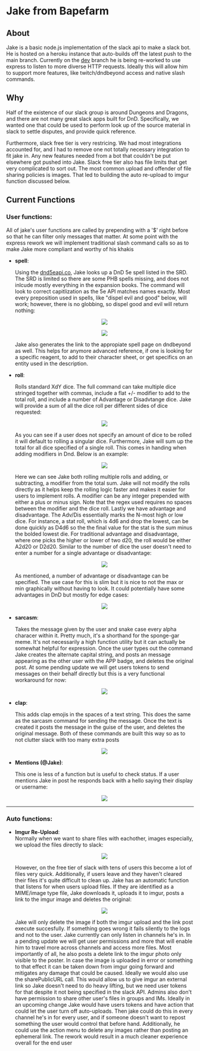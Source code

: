 # Jake from Bapefarm
 
## About
Jake is a basic node.js implementation of the slack api to make a slack bot. He is hosted on a heroku instance that auto-builds off the latest push to the main branch. Currently on the <a href="https://github.com/cpmpal/jake-from-bapefarm/tree/dev">dev</a> branch he is being re-worked to use express to listen to more diverse HTTP requests. Ideally this will allow him to support more features, like twitch/dndbeyond access and native slash commands.

## Why
Half of the existence of our slack group is around Dungeons and Dragons, and there are not many great slack apps built for DnD. Specifically, we wanted one that could be used to perform look up of the source material in slack to settle disputes, and provide quick reference.

Furthermore, slack free tier is very restricing. We had most integrations accounted for, and I had to remove one not totally necessary integration to fit jake in. Any new features needed from a bot that couldn't be put elsewhere got pushed into Jake. Slack free tier also has file limits that get very complicated to sort out. The most common upload and offender of file sharing policies is images. That led to building the auto re-upload to imgur function discussed below.

## Current Functions
### User functions:
  All of jake's user functions are called by prepending with a '$' right before so that he can filter only messages that matter. At some point with the express rework we will implement traditional slash command calls so as to make Jake more compliant and worthy of his khakis
  <ul>
 <li><b>spell</b>:</li>
 <p>Using the <a href="http://www.dnd5eapi.co">dnd5eapi.co</a>, Jake looks up a DnD 5e spell listed in the SRD. The SRD is limited so there are some PHB spells missing, and does not inlcude mostly everything in the expansion books. The command will look to correct capitlization as the 5e API matches names exactly. Most every preposition used in spells, like "dispel evil and good" below, will work; however, there is no globbing, so dispel good and evil will return nothing:</p>
  
  <p align="center">
  <img src="https://user-images.githubusercontent.com/11484030/54308429-613f4400-45a4-11e9-9496-892afda5956f.PNG">
  </p>
  
  <p align="center">
  <img src="https://user-images.githubusercontent.com/11484030/54310272-5d152580-45a8-11e9-8c91-7e7848bc2ebc.png">
  </p>
  <p>Jake also generates the link to the appropiate spell page on dndbeyond as well. This helps for anymore advanced reference, if one is looking for a specific reagent, to add to their character sheet, or get specifics on an entity used in the description.</p>
  
  <li><b>roll</b>:</li>
  <p>    Rolls standard XdY dice. The full command can take multiple dice stringed together with commas, include a flat +/- modifier to add to the total roll, and include a number of Advantage or Disadvtange dice. Jake will provide a sum of all the dice roll per different sides of dice requested:</p>
  
  <p align="center"><img src="https://user-images.githubusercontent.com/11484030/54382251-ffdfa980-4665-11e9-8b47-2f8d3d9e0818.PNG"></p>
  
  <p>As you can see if a user does not specify an amount of dice to be rolled it will default to rolling a singular dice. Furthermore, Jake will sum up the total for all dice specified of a single roll. This comes in handing when adding modifiers in Dnd. Below is an example:</p>
  <p align="center"><img src="https://user-images.githubusercontent.com/11484030/54382248-ffdfa980-4665-11e9-8705-11732f19b32a.PNG"></p>
  
  <p>Here we can see Jake both rolling multiple rolls and adding, or subtracting, a modifier from the total sum. Jake will not modify the rolls directly as it helps keep the rolling logic faster and makes it easier for users to implement rolls. A modifier can be any integer prepended with either a plus or minus sign. Note that the regex used requires no spaces between the modifier and the dice roll.
  Lastly we have advantage and disadvantage. The Adv/Dis essentially marks the N-most high or low dice. For instance, a stat roll, which is 4d6 and drop the lowest, can be done quickly as D4d6 so the the final value for the stat is the sum minus the bolded lowest die. For traditional advantage and disadvantage, where one picks the higher or lower of two d20, the roll would be either A2d20 or D2d20. Similar to the number of dice the user doesn't need to enter a number for a single advantage or disadvantage:</p>
  <p align="center"><img src="https://user-images.githubusercontent.com/11484030/54382250-ffdfa980-4665-11e9-8996-9831ab83bf58.PNG"></p>
  
  As mentioned, a number of advantage or disadvantage can be specified. The use case for this is slim but it is nice to not the max or min graphically without having to look. It could potentially have some advantages in DnD but mostly for edge cases:
  <p align="center"><img src="https://user-images.githubusercontent.com/11484030/54382249-ffdfa980-4665-11e9-824c-a163d442d6b9.PNG"></p>
  
  <li><b>sarcasm</b>:</li>
  <p>Takes the message given by the user and snake case every alpha characer within it. Pretty much, it's a shorthand for the sponge-gar meme. It's not necessarily a high function utility but it can actually be somewhat helpful for expression. Once the user types out the command Jake creates the alternate capital string, and posts an message appearing as the other user with the APP badge, and deletes the original post. At some pending update we will get users tokens to send messages on their behalf directly but this is a very functional workaround for now:</p>
  <p align="center"><img src="https://user-images.githubusercontent.com/11484030/54308428-613f4400-45a4-11e9-8044-ed51b8c8003d.PNG"></p>
  
  
  <li><b>clap</b>:</li>
  <p>This adds clap emojis in the spaces of a text string. This does the same as the sarcasm command for sending the message. Once the text is created it posts the message in the guise of the user, and deletes the original message. Both of these commands are built this way so as to not clutter slack with too many extra posts</p>
  
  <p align="center"><img src="https://user-images.githubusercontent.com/11484030/54308434-613f4400-45a4-11e9-84b0-acfbf607a000.PNG"></p>
  
  <li><b>Mentions (@Jake)</b>:</li>  
    <p>This one is less of a function but is useful to check status. If a user mentions Jake in post he responds back with a hello saying their display or username:</p>
    <p align="center"><img src="https://user-images.githubusercontent.com/11484030/54308433-613f4400-45a4-11e9-880a-3700b1020667.PNG"></p>
</ul>    

---

### Auto functions:

<ul>  
  <li><b>Imgur Re-Upload</b>:</li>
  Normally when we want to share files with eachother, images especially, we upload the files directly to slack:
 <p align="center"><img src="https://user-images.githubusercontent.com/11484030/54308431-613f4400-45a4-11e9-8c74-2fbe4019ee24.PNG"></p>
  However, on the free tier of slack with tens of users this become a lot of files very quick. Additionally, if users leave and they haven't cleared their files it's quite difficult to clean up. Jake has an automatic function that listens for when users upload files. If they are identified as a MIME/image type file, Jake downloads it, uploads it to imgur, posts a link to the imgur image and deletes the original:
 <p align="center"><img src="https://user-images.githubusercontent.com/11484030/54308432-613f4400-45a4-11e9-8bfc-4e2530aeb297.PNG"></p>
 Jake will only delete the image if both the imgur upload and the link post execute succesfully. If something goes wrong it fails silently to the logs and not to the user. Jake currently can only listen in channels he's in. In a pending update we will get user permissions and more that will enable him to travel more across channels and access more files. Most importantly of all, he also posts a delete link to the imgur photo only visible to the poster. In case the image is uploaded in error or something to that effect it can be taken down from imgur going forward and mitigates any damage that could be caused. Ideally we would also use the sharePublicURL call. This would allow us to give imgur an external link so Jake doesn't need to do heavy lifting, but we need user tokens for that despite it not being specified in the slack API. Admins also don't have permission to share other user's files in groups and IMs.
 Ideally in an upcoming change Jake would have users tokens and have action that could let the user turn off auto-uploads. Then jake could do this in every channel he's in for every user, and if someone doesn't want to repost something the user would control that before hand. Additionally, he could use the action menu to delete any images rather than posting an ephemeral link. The rework would result in a much cleaner experience overall for the end user
</ul>
